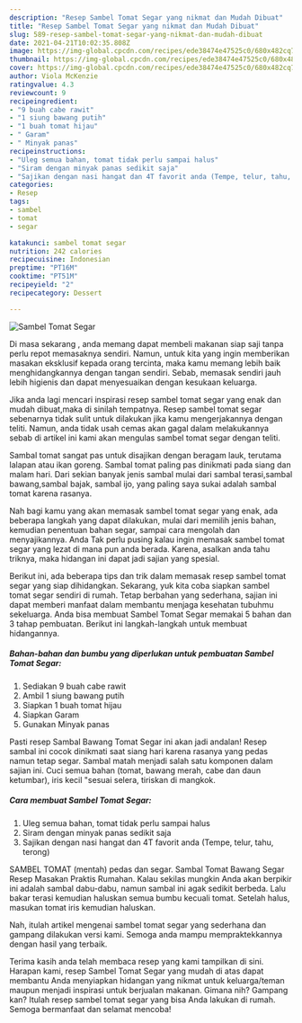 ```yaml
---
description: "Resep Sambel Tomat Segar yang nikmat dan Mudah Dibuat"
title: "Resep Sambel Tomat Segar yang nikmat dan Mudah Dibuat"
slug: 589-resep-sambel-tomat-segar-yang-nikmat-dan-mudah-dibuat
date: 2021-04-21T10:02:35.808Z
image: https://img-global.cpcdn.com/recipes/ede38474e47525c0/680x482cq70/sambel-tomat-segar-foto-resep-utama.jpg
thumbnail: https://img-global.cpcdn.com/recipes/ede38474e47525c0/680x482cq70/sambel-tomat-segar-foto-resep-utama.jpg
cover: https://img-global.cpcdn.com/recipes/ede38474e47525c0/680x482cq70/sambel-tomat-segar-foto-resep-utama.jpg
author: Viola McKenzie
ratingvalue: 4.3
reviewcount: 9
recipeingredient:
- "9 buah cabe rawit"
- "1 siung bawang putih"
- "1 buah tomat hijau"
- " Garam"
- " Minyak panas"
recipeinstructions:
- "Uleg semua bahan, tomat tidak perlu sampai halus"
- "Siram dengan minyak panas sedikit saja"
- "Sajikan dengan nasi hangat dan 4T favorit anda (Tempe, telur, tahu, terong)"
categories:
- Resep
tags:
- sambel
- tomat
- segar

katakunci: sambel tomat segar 
nutrition: 242 calories
recipecuisine: Indonesian
preptime: "PT16M"
cooktime: "PT51M"
recipeyield: "2"
recipecategory: Dessert

---
```



![Sambel Tomat Segar](https://img-global.cpcdn.com/recipes/ede38474e47525c0/680x482cq70/sambel-tomat-segar-foto-resep-utama.jpg)

Di masa  sekarang , anda memang dapat membeli makanan siap saji tanpa perlu repot memasaknya sendiri. Namun, untuk kita yang ingin memberikan masakan eksklusif kepada orang tercinta, maka kamu memang lebih baik menghidangkannya dengan tangan sendiri. Sebab, memasak sendiri jauh lebih higienis dan dapat menyesuaikan dengan kesukaan keluarga.

Jika anda lagi mencari inspirasi resep sambel tomat segar yang enak dan mudah dibuat,maka di sinilah tempatnya. Resep sambel tomat segar  sebenarnya tidak sulit untuk dilakukan jika kamu mengerjakannya dengan teliti. Namun, anda tidak usah cemas akan gagal dalam melakukannya 
sebab di artikel ini kami akan mengulas sambel tomat segar dengan teliti.  

Sambal tomat sangat pas untuk disajikan dengan beragam lauk, terutama lalapan atau ikan goreng. Sambal tomat paling pas dinikmati pada siang dan malam hari. Dari sekian banyak jenis sambal mulai dari sambal terasi,sambal bawang,sambal bajak, sambal ijo, yang paling saya sukai adalah sambal tomat karena rasanya.

Nah bagi kamu yang akan memasak sambel tomat segar yang enak, ada beberapa langkah yang dapat dilakukan, mulai dari memilih jenis bahan, kemudian penentuan bahan segar, sampai cara mengolah dan menyajikannya. Anda Tak perlu pusing kalau ingin memasak sambel tomat segar yang lezat di mana pun anda berada. Karena, asalkan anda  tahu triknya, maka hidangan ini dapat jadi sajian yang spesial.

Berikut ini, ada beberapa tips dan trik dalam memasak resep sambel tomat segar yang siap dihidangkan. Sekarang, yuk kita coba siapkan sambel tomat segar sendiri di rumah. Tetap berbahan yang sederhana, sajian ini dapat memberi manfaat dalam membantu menjaga kesehatan tubuhmu sekeluarga. Anda bisa membuat Sambel Tomat Segar memakai 5 bahan dan 3 tahap pembuatan. Berikut ini langkah-langkah untuk membuat hidangannya.

<!--inarticleads1-->

##### Bahan-bahan dan bumbu yang diperlukan untuk pembuatan Sambel Tomat Segar:

1. Sediakan 9 buah cabe rawit
1. Ambil 1 siung bawang putih
1. Siapkan 1 buah tomat hijau
1. Siapkan  Garam
1. Gunakan  Minyak panas


Pasti resep Sambal Bawang Tomat Segar ini akan jadi andalan! Resep sambal ini cocok dinikmati saat siang hari karena rasanya yang pedas namun tetap segar. Sambal matah menjadi salah satu komponen dalam sajian ini. Cuci semua bahan (tomat, bawang merah, cabe dan daun ketumbar), iris kecil &#34;sesuai selera, tiriskan di mangkok. 

<!--inarticleads2-->

##### Cara membuat Sambel Tomat Segar:

1. Uleg semua bahan, tomat tidak perlu sampai halus
1. Siram dengan minyak panas sedikit saja
1. Sajikan dengan nasi hangat dan 4T favorit anda (Tempe, telur, tahu, terong)


SAMBEL TOMAT (mentah) pedas dan segar. Sambal Tomat Bawang Segar Resep Masakan Praktis Rumahan. Kalau sekilas mungkin Anda akan berpikir ini adalah sambal dabu-dabu, namun sambal ini agak sedikit berbeda. Lalu bakar terasi kemudian haluskan semua bumbu kecuali tomat. Setelah halus, masukan tomat iris kemudian haluskan. 

Nah, itulah artikel mengenai  sambel tomat segar  yang sederhana dan gampang dilakukan versi kami. Semoga anda mampu mempraktekkannya dengan hasil yang terbaik. 

Terima kasih anda telah membaca resep yang kami tampilkan di sini. Harapan kami, resep  Sambel Tomat Segar yang mudah di atas dapat membantu Anda menyiapkan hidangan yang nikmat untuk keluarga/teman maupun menjadi inspirasi untuk berjualan makanan. Gimana nih? Gampang kan? Itulah resep sambel tomat segar yang bisa Anda lakukan di rumah. Semoga bermanfaat dan selamat mencoba!

